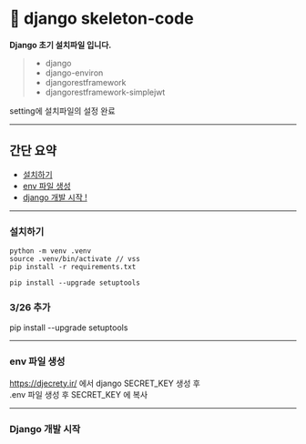 # 🚚 django skeleton-code
**Django 초기 설치파일 입니다.**

> - django
> - django-environ
> - djangorestframework
> - djangorestframework-simplejwt

setting에 설치파일의 설정 완료

---

## 간단 요약

- [설치하기](#설치하기)
- [env 파일 생성](#env-파일-생성)
- [django 개발 시작 !](#django-개발-시작)

---

### 설치하기

```
python -m venv .venv
source .venv/bin/activate // vss
pip install -r requirements.txt

pip install --upgrade setuptools
```

### 3/26 추가
pip install --upgrade setuptools

---

### env 파일 생성

https://djecrety.ir/ 에서 django SECRET_KEY 생성 후 <br>
.env 파일 생성 후 SECRET_KEY 에 복사

---

### Django 개발 시작

